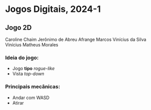 # Jogos Digitais, 2024-1

## Jogo 2D

Caroline Chaim
Jerônimo de Abreu Afrange
Marcos Vinícius da Silva
Vinícius Matheus Morales

### Ideia do jogo:
- Jogo **tipo** *rogue-like*
- Vista *top-down*

### Principais mecânicas:
- Andar com WASD
- Atirar

